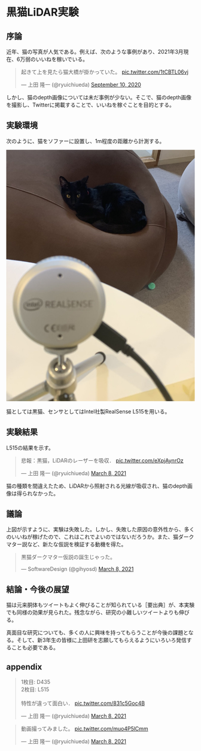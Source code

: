 # 黒猫LiDAR実験

## 序論

近年、猫の写真が人気である。例えば、次のような事例があり、2021年3月現在、6万弱のいいねを稼いでいる。

<blockquote class="twitter-tweet" data-partner="tweetdeck"><p lang="ja" dir="ltr">起きて上を見たら猫大橋が掛かっていた。 <a href="https://t.co/1tCBTL06vj">pic.twitter.com/1tCBTL06vj</a></p>&mdash; 上田 隆一 (@ryuichiueda) <a href="https://twitter.com/ryuichiueda/status/1304174807563427841?ref_src=twsrc%5Etfw">September 10, 2020</a></blockquote>
<script async src="https://platform.twitter.com/widgets.js" charset="utf-8"></script>


しかし、猫のdepth画像については未だ事例が少ない。そこで、猫のdepth画像を撮影し、Twitterに掲載することで、いいねを稼ぐことを目的とする。


## 実験環境

次のように、猫をソファーに設置し、1m程度の距離から計測する。

![](env.jpeg)

猫としては黒猫、センサとしてはIntel社製RealSense L515を用いる。


## 実験結果

L515の結果を示す。

<blockquote class="twitter-tweet" data-partner="tweetdeck"><p lang="ja" dir="ltr">悲報：黒猫，LiDARのレーザーを吸収． <a href="https://t.co/eXpjAynrOz">pic.twitter.com/eXpjAynrOz</a></p>&mdash; 上田 隆一 (@ryuichiueda) <a href="https://twitter.com/ryuichiueda/status/1368839305104293890?ref_src=twsrc%5Etfw">March 8, 2021</a></blockquote>
<script async src="https://platform.twitter.com/widgets.js" charset="utf-8"></script>


猫の種類を間違えたため、LiDARから照射される光線が吸収され、猫のdepth画像は得られなかった。


## 議論

上図が示すように、実験は失敗した。しかし、失敗した原因の意外性から、多くのいいねが稼げたので、これはこれでよいのではないだろうか。また、猫ダークマター説など、新たな仮説を検証する動機を得た。

<blockquote class="twitter-tweet" data-conversation="none" data-cards="hidden" data-partner="tweetdeck"><p lang="ja" dir="ltr">黒猫ダークマター仮説の誕生じゃった。</p>&mdash; SoftwareDesign (@gihyosd) <a href="https://twitter.com/gihyosd/status/1368845305668534275?ref_src=twsrc%5Etfw">March 8, 2021</a></blockquote>
<script async src="https://platform.twitter.com/widgets.js" charset="utf-8"></script>


## 結論・今後の展望

猫は元来胴体もツイートもよく伸びることが知られている［要出典］が、本実験でも同様の効果が見られた。残念ながら、研究の小難しいツイートよりも伸びる。


真面目な研究についても、多くの人に興味を持ってもらうことが今後の課題となる。そして、新3年生の皆様に上田研を志願してもらえるようにいろいろ発信することも必要である。


## appendix

<blockquote class="twitter-tweet" data-partner="tweetdeck"><p lang="ja" dir="ltr">1枚目: D435<br>2枚目: L515<br><br>特性が違って面白い． <a href="https://t.co/831c5Goc4B">pic.twitter.com/831c5Goc4B</a></p>&mdash; 上田 隆一 (@ryuichiueda) <a href="https://twitter.com/ryuichiueda/status/1368843949079597062?ref_src=twsrc%5Etfw">March 8, 2021</a></blockquote>
<script async src="https://platform.twitter.com/widgets.js" charset="utf-8"></script>


<blockquote class="twitter-tweet" data-conversation="none" data-cards="hidden" data-partner="tweetdeck"><p lang="ja" dir="ltr">動画撮ってみました。 <a href="https://t.co/muo4P5lCmm">pic.twitter.com/muo4P5lCmm</a></p>&mdash; 上田 隆一 (@ryuichiueda) <a href="https://twitter.com/ryuichiueda/status/1368849694315606029?ref_src=twsrc%5Etfw">March 8, 2021</a></blockquote>
<script async src="https://platform.twitter.com/widgets.js" charset="utf-8"></script>

